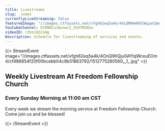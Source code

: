 ```yaml
---
title: Livestreams
slug: _index
currentlyLiveStreaming: false
featuredImage: "//images.ctfassets.net/vfgh62eq5a4k/4VLQM9mH9SCWqieCQegGwO/e0033ce2e047c6583601b1a4c39790b9/pastor_cris_preaching.jpg"
YoutubeChannel: UCRNMCaJ6wnwcZ_ShOfMG8Sw
videoID: r2bzcQ32sHg
Description: Schedule for livestreaming of services and events.
---
```

{{< StreamEvent image="//images.ctfassets.net/vfgh62eq5a4k/4OnQWiQju0AYIqWceuEOm4/cf486854f20f00bcebb04c9b51863792/1512775280560__1_.jpg" >}}
## Weekly Livestream At Freedom Fellowship Church

### Every Sunday Morning at 11:00 am CST

Every week we stream the morning service at Freedom Fellowship Church. Come join us and be blessed!

{{< /StreamEvent >}}
